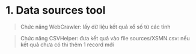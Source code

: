 # 1. Data sources tool
> Chức năng WebCrawler: lấy dữ liệu kết quả xổ số từ các tỉnh

> Chức năng CSVHelper: đưa kết quả vào file sources/XSMN.csv: nếu kết quả chưa có thì thêm 1 record mới
